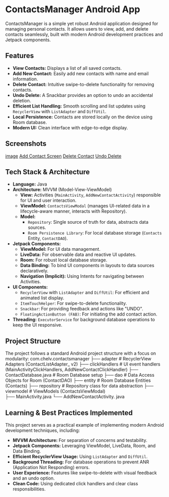 # ContactsManager Android App

ContactsManager is a simple yet robust Android application designed for managing personal contacts. 
It allows users to view, add, and delete contacts seamlessly, built with modern Android development practices and Jetpack components.

## Features

*   **View Contacts:** Displays a list of all saved contacts.
*   **Add New Contact:** Easily add new contacts with name and email information.
*   **Delete Contact:** Intuitive swipe-to-delete functionality for removing contacts.
*   **Undo Delete:** A Snackbar provides an option to undo an accidental deletion.
*   **Efficient List Handling:** Smooth scrolling and list updates using `RecyclerView` with `ListAdapter` and `DiffUtil`.
*   **Local Persistence:** Contacts are stored locally on the device using Room database.
*   **Modern UI:** Clean interface with edge-to-edge display.

## Screenshots

[image](https://github.com/user-attachments/assets/ba445881-a955-4501-b75e-76bf727c2ed7)
[Add Contact Screen](<img width="377" alt="image" src="https://github.com/user-attachments/assets/82db4d7f-b742-45ed-8c30-cd543742cc93" />)
[Delete Contact](<img width="379" alt="image" src="https://github.com/user-attachments/assets/d64b4caf-3576-4078-ad77-8613867150a7" />)
[Undo Delete](<img width="407" alt="image" src="https://github.com/user-attachments/assets/88a9a7e3-176b-4c1e-b2c8-64c98ec34558" />)

## Tech Stack & Architecture

*   **Language:** Java
*   **Architecture:** MVVM (Model-View-ViewModel)
    *   **View:** Activities (`MainActivity`, `AddNewContactActivity`) responsible for UI and user interaction.
    *   **ViewModel:** `ContactsViewModal` (manages UI-related data in a lifecycle-aware manner, interacts with Repository).
    *   **Model:**
        *   `Repository`: Single source of truth for data, abstracts data sources.
        *   `Room Persistence Library`: For local database storage (`Contacts` Entity, `ContactDAO`).
*   **Jetpack Components:**
    *   **ViewModel:** For UI data management.
    *   **LiveData:** For observable data and reactive UI updates.
    *   **Room:** For robust local database storage.
    *   **Data Binding:** To bind UI components in layouts to data sources declaratively.
    *   **Navigation (Implicit):** Using Intents for navigating between Activities.
*   **UI Components:**
    *   `RecyclerView` with `ListAdapter` and `DiffUtil`: For efficient and animated list display.
    *   `ItemTouchHelper`: For swipe-to-delete functionality.
    *   `Snackbar`: For providing feedback and actions like "UNDO".
    *   `FloatingActionButton (FAB)`: For initiating the add contact action.
*   **Threading:** `ExecutorService` for background database operations to keep the UI responsive.

## Project Structure

The project follows a standard Android project structure with a focus on modularity:
  com.chelv.contactsmanager
  ├── adapter # RecyclerView Adapters (ContactListAdapter_ v2) 
  ├── clickHandlers # UI event handlers (MainActivityClickHandlers,  AddNewContactClickHandler) 
  ├── ContactDatabase.java # Room Database setup 
  ├── dao # Data Access Objects for Room (ContactDAO) 
  ├── entity # Room Database Entities (Contacts) 
  ├── repository # Repository class for data abstraction 
  ├── viewmodel # ViewModels (ContactsViewModal)                           
  ├── MainActivity.java 
  └── AddNewContactActivity. java


## Learning & Best Practices Implemented

This project serves as a practical example of implementing modern Android development techniques, including:

*   **MVVM Architecture:** For separation of concerns and testability.
*   **Jetpack Components:** Leveraging ViewModel, LiveData, Room, and Data Binding.
*   **Efficient RecyclerView Usage:** Using `ListAdapter` and `DiffUtil`.
*   **Background Threading:** For database operations to prevent ANR (Application Not Responding) errors.
*   **User Experience:** Features like swipe-to-delete with visual feedback and an undo option.
*   **Clean Code:** Using dedicated click handlers and clear class responsibilities.
